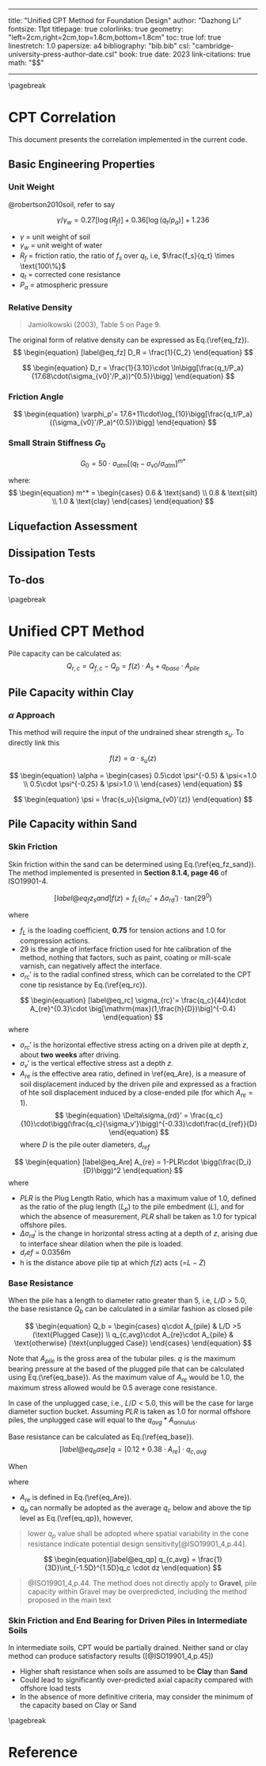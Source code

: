 
---
title: "Unified CPT Method for Foundation Design"
author: "Dazhong Li"
fontsize: 11pt
titlepage: true
colorlinks: true
geometry: "left=2cm,right=2cm,top=1.8cm,bottom=1.8cm"
toc: true
lof: true
linestretch: 1.0
papersize: a4
bibliography: "bib.bib"
csl: "cambridge-university-press-author-date.csl"
book: true
date: 2023
link-citations: true
math: "$$"

---
\pagebreak

# CPT Correlation

This document presents the correlation implemented in the current code.
## Basic Engineering Properties

### Unit Weight

@robertson2010soil, refer to say 

$$ 
\begin{equation}
\gamma/\gamma_w = 0.27[\log(R_f)] + 0.36 [\log(q_t/p_a)] + 1.236
\end{equation}
$$



- $\gamma$ = unit weight of soil
- $\gamma_w$ = unit weight of water
- $R_f$ = friction ratio, the ratio of $f_s$ over $q_t$, i.e, $\frac{f_s}{q_t} \times \text{100\%}$
- $q_t$ = corrected cone resistance
- $P_a$ = atmospheric pressure

### Relative Density

> Jamiolkowski (2003), Table 5 on Page 9. 

The original form of relative density can be expressed as Eq.(\ref{eq_fz}).
$$
\begin{equation} [label@eq_fz]
    D_R = \frac{1}{C_2}
\end{equation}
$$

$$
\begin{equation} 
D_r = \frac{1}{3.10}\cdot \ln\bigg[\frac{q_t/P_a}{17.68\cdot(\sigma_{v0}'/P_a))^{0.5}}\bigg]
\end{equation}
$$

### Friction Angle

$$
\begin{equation}
\varphi_p'= 17.6+11\cdot\log_{10}\bigg[\frac{q_t/P_a}{(\sigma_{v0}'/P_a)^{0.5}}\bigg]
\end{equation}
$$

### Small Strain Stiffness $G_0$

$$ 
\begin{equation}
G_0 = 50\cdot \sigma_{atm}\big[(q_t-\sigma_{v0}/\sigma_{atm}\big]^{m*}
\end{equation}
$$

where:
$$
\begin{equation}
    m^*  = \begin{cases}
        0.6 & \text{sand} \\
        0.8 & \text{silt} \\
        1.0 & \text{clay}
    \end{cases}
\end{equation}
$$

## Liquefaction Assessment

## Dissipation Tests

## To-dos
\pagebreak

# Unified CPT Method

Pile capacity can be calculated as:
$$
\begin{equation} 
Q_{r,c} = Q_{f,c} - Q_p = f(z)\cdot A_s + q_{base} \cdot A_{pile}
\end{equation}
$$
## Pile Capacity within Clay

### $\alpha$ Approach
This method will require the input of the undrained shear strength $s_u$. To directly link this 





$$
\begin{equation}
f(z) = \alpha\cdot s_u(z)
\end{equation}
$$

$$
\begin{equation}
\alpha = \begin{cases}
0.5\cdot \psi^{-0.5} & \psi<=1.0 \\
0.5\cdot \psi^{-0.25} & \psi>1.0 \\
\end{cases}
\end{equation}
$$

$$
\begin{equation}
\psi = \frac{s_u}{\sigma_{v0}'(z)}
\end{equation}
$$

## Pile Capacity within Sand

### Skin Friction 

Skin friction within the sand can be determined using Eq.(\ref{eq_fz_sand}). The method implemented is presented in **Section 8.1.4, page 46** of ISO19901-4.

$$ 
\begin{equation} [label@eq_fz_sand]
f(z) = f_L(\sigma_{rc}'+\Delta \sigma_{rd}')\cdot \mathrm{tan}(29^0)
\end{equation}
$$

where 

 - $f_L$ is the loading coefficient, **0.75** for tension actions and 1.0 for compression actions. 
 - 29 is the angle of interface friction used for hte calibration of the method, nothing that factors, such as paint, coating or mill-scale varnish, can negatively affect the interface.
 - $\sigma_{rc}'$ is to the radial confined stress, which can be correlated to the CPT cone tip resistance by Eq.(\ref{eq_rc}).

$$
\begin{equation} [label@eq_rc]
\sigma_{rc}'= \frac{q_c}{44}\cdot A_{re}^{0.3}\cdot \big[\mathrm{max}(1,\frac{h}{D})\big]^{-0.4}
\end{equation}
$$
where

- $\sigma_{rc}'$ is the horizontal effective stress acting on a driven pile at depth $z$, about **two weeks** after driving.
- $\sigma_v'$ is the vertical effective stress ast a depth $z$.
- $A_{re}$ is the effective area ratio, defined in \ref{eq_Are}, is a measure of soil displacement induced by the driven pile and expressed as a fraction of hte soil displacement induced by a close-ended pile (for which $A_{re}=1$). 
$$
\begin{equation}
    \Delta\sigma_{rd}' = \frac{q_c}{10}\cdot\bigg(\frac{q_c}{\sigma_v'}\bigg)^{-0.33}\cdot\frac{d_{ref}}{D}
\end{equation}
$$
where $D$ is the pile outer diameters, $d_{ref}$

$$
\begin{equation} [label@eq_Are]
A_{re} = 1-PLR\cdot \bigg(\frac{D_i}{D}\bigg)^2
\end{equation}
$$
where 

 - *PLR* is the Plug Length Ratio, which has a maximum value of 1.0, defined as the ratio of the plug length ($L_p$) to the pile embedment ($L$), and for which the absence of measurement, *PLR* shall be taken as 1.0 for typical offshore piles.
 - $\Delta \sigma_{rd}'$ is the change in horizontal stress acting at a depth of $z$, arising due to interface shear dilation when the pile is loaded. 
 - $d_ref$ = 0.0356m
 - h is the distance above pile tip at which $f(z)$ acts (=$L-Z$)

### Base Resistance 

When the pile has a length to diameter ratio greater than 5, i.e, $L/D >5.0$, the base resistance $Q_b$ can be calculated in a similar fashion as closed pile

$$ 
\begin{equation}
Q_b = \begin{cases}
q\cdot A_{pile} & L/D >5  (\text{Plugged Case}) \\
q_{c,avg}\cdot A_{re}\cdot A_{pile} & \text{otherwise} (\text{unplugged Case})
\end{cases}
\end{equation}
$$

Note that $A_{pile}$ is the gross area of the tubular piles. $q$ is the maximum bearing pressure at the based of the plugged pile that can be calculated using Eq.(\ref{eq_base}). As the maximum value of $A_{re}$ would be 1.0, the maximum stress allowed would be 0.5 average cone resistance. 

In case of the unplugged case, i.e., $L/D <5.0$, this will be the case for large diameter suction bucket. Assuming $PLR$ is taken as 1.0 for normal offshore piles, the unplugged case will equal to the $q_{avg} * A_{annulus}$.

Base resistance can be calculated as Eq.(\ref{eq_base}). 
$$
\begin{equation}[label@eq_base]
q = [0.12+0.38\cdot A_{re}]\cdot q_{c,avg}
\end{equation}
$$

When 

where 

 - $A_{re}$ is defined in Eq.(\ref{eq_Are}).
 - $q_p$  can normally be adopted as the average $q_c$ below and above the tip level as Eq.(\ref{eq_qp}), however, 

 > lower $q_p$ value shall be adopted where spatial variability in the cone resistance indicate potential design sensitivity[@ISO19901_4,p.44].

$$ 
\begin{equation}[label@eq_qp]
q_{c,avg} = \frac{1}{3D}\int_{-1.5D}^{1.5D}q_c \cdot dz
\end{equation}
$$ 

> @ISO19901_4,p.44. The method does not directly apply to **Gravel**, pile capacity within Gravel may be overpredicted, including the method proposed in the main text

### Skin Friction and End Bearing for Driven Piles in Intermediate Soils

In intermediate soils, CPT would be partially drained. Neither sand or clay method can produce satisfactory results ([@ISO19901_4,p.45])
 - Higher shaft resistance when soils are assumed to be **Clay** than **Sand**
 - Could lead to significantly over-predicted axial capacity compared with offshore load tests
 - In the absence of more definitive criteria, may consider the minimum of the capacity based on Clay or Sand

\pagebreak
# Reference 

